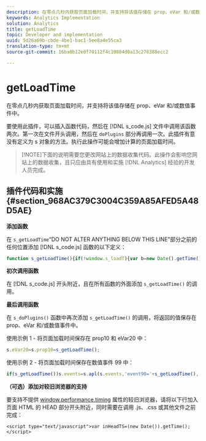 ```yaml
---
description: 在零点几秒内获取页面加载时间，并支持将该值存储在 prop、eVar 和/或数值事件中。
keywords: Analytics Implementation
solution: Analytics
title: getLoadTime
topic: Developer and implementation
uuid: 5d26a69b-cbde-4be1-bac1-5ee8a4e55ca3
translation-type: tm+mt
source-git-commit: 16ba0b12e0f70112f4c10804d0a13c278388ecc2

---
```



# getLoadTime

在零点几秒内获取页面加载时间，并支持将该值存储在 prop、eVar 和/或数值事件中。

要使用此插件，可以插入函数代码，然后在 [!DNL s_code.js] 文件中调用该函数两次。第一次在文件开头调用，然后在 `doPlugins` 部分再调用一次。此插件有意没有定义为 s 对象的方法。执行此操作可能会增加计算的页面加载时间。

> [!NOTE]下面的说明需要您更改网站上的数据收集代码。此操作会影响您网站上的数据收集，且只应由具有使用和实施 [!DNL Analytics] 经验的开发人员完成。

## 插件代码和实施 {#section_968AC379C3004C359A85AFED5A48D5AE}

**添加函数**

在 `s_getLoadTime`“DO NOT ALTER ANYTHING BELOW THIS LINE”部分之前的任何位置添加 [!DNL s_code.js] 函数的以下定义：

```js
function s_getLoadTime(){if(!window.s_loadT){var b=new Date().getTime(),o=window.performance?performance.timing:0,a=o?o.requestStart:window.inHeadTS||0;s_loadT=a?Math.round((b-a)/100):''}return s_loadT}
```

**初次调用函数**

在 [!DNL s_code.js] 开头附近，且在所有函数的外面添加 `s_getLoadTime()` 的调用。

**最后调用函数**

在 `s_doPlugins()` 函数中再次添加 `s_getLoadTime()` 的调用，将返回的值保存在 prop、eVar 和/或数值事件中。

使用示例 1 - 将页面加载时间保存在 prop10 和 eVar20 中：

```js
s.eVar20=s.prop10=s_getLoadTime();
```

使用示例 2 - 将页面加载时间保存在数值事件 99 中：

```js
if(s_getLoadTime())s.events=s.apl(s.events,'event90='+s_getLoadTime(),',',1);
```

**（可选）添加对较旧浏览器的支持**

要支持不提供 [window.performance.timing](https://www.html5rocks.com/en/tutorials/webperformance/basics/) 属性的较旧浏览器，请将以下行加入页面 HTML 的 HEAD 部分开头附近，同时需要在调用 .js、.css 或其他文件之前完成：

```
<script type="text/javascript">var inHeadTS=(new Date()).getTime();</script>
```

